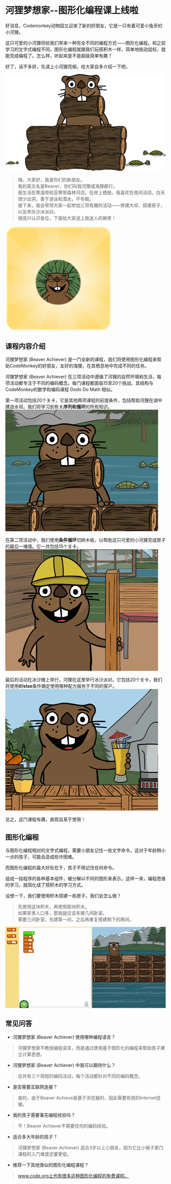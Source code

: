 # 河狸梦想家--图形化编程课上线啦

好消息，Codemonkey动物园又迎来了新的好朋友，它是一只有着可爱小兔牙的小河狸。  

这只可爱的小河狸将给我们带来一种完全不同的编程方式——图形化编程。和之前学习的文字式编程不同，图形化编程就跟我们玩搭积木一样，简单地拖动鼠标，就能完成编程了。怎么样，听起来是不是超级简单有趣？  

好了，话不多好，先请上小河狸亮相，给大家自多介绍一下吧。  

![beaver](https://github.com/icuic/cm/raw/master/image/10_beaver_achiever/Beaver-with-logs-1.png "beaver")

> 嗨，大家好，我是你们的新朋友。  
> 我的英文名是Beaver，你们叫我河狸或海狸都行。  
> 我生活在寒温带和亚寒带森林河流，在岸上栖居。我喜欢在夜间活动，白天很少出洞，善于游泳和潜水，不冬眠。  
> 接下来，我会带领大家一起参加三项有趣的活动——修建大坝、搭建房子，以及举办沙冰派对。  
> 很高兴认识各位，下面给大家送上我迷人的微笑！  

![smile](https://github.com/icuic/cm/raw/master/image/10_beaver_achiever/beaver_end_level-min.gif "smile")

## 课程内容介绍

河狸梦想家 (Beaver Achiever) 是一门全新的课程，我们将使用图形化编程来帮助CodeMonkey的好朋友，友好的海狸，在其栖息地中完成不同的任务。  

河狸梦想家 (Beaver Achiever) 在三项活动中遵循了河狸的自然环境和生活，每项活动都专注于不同的编码概念。每门课程都面临15至20个挑战，其结构与CodeMonkey的数学和编码课程 Dodo Do Math 相似。  

第一项活动包括20个关卡，它是其他两项课程的前提条件，包括帮助河狸在湖中建造水坝。我们将学习到有关**序列和循环**的所有知识。  
![course_1](https://github.com/icuic/cm/raw/master/image/10_beaver_achiever/sequencing-and-loops-beaver-achiever.png "course_1")

在第二项活动中，我们使用**条件循环**切碎木板，以帮助这只可爱的小河狸完成房子的最后一堵墙。它一共包括15个关卡。  
![course_2](https://github.com/icuic/cm/raw/master/image/10_beaver_achiever/Beaver-Achiver-Build-a-House.png "course_2")

最后的活动在冰沙摊上举行，河狸在这里举行冰沙派对。它包括20个关卡，我们将使用**if/else**条件确定使用哪种配方服务于不同的客户。
![course_3](https://github.com/icuic/cm/raw/master/image/10_beaver_achiever/Beaver-Achiever-Smoothie-Party.png "course_3")

总之，这门课程有趣，直观且易于使用！  

## 图形化编程

与图形化编程相对的文字式编程，需要小朋友记住一些文字命令，这对于年龄稍小一点的孩子，可能会造成些许困难。

而图形化编程的最大好处在于，孩子不用记住任何命令。  

组成一段程序的各种基本组件，被分解以不同的图形来表示。这样一来，编程思维的学习，就简化成了搭积木的学习方式。

设想一下，我们要使用积木搭建一栋房子，我们会怎么做？  

> 先使用这块积木，再使用那块积木。  
> 如果家里人口多，那我就应该多建几间卧室。  
> 需要三间卧室，先建第一间，之后再重复搭建剩下的两间。  

![dam](https://github.com/icuic/cm/raw/master/image/10_beaver_achiever/Beaver-Achiever.gif "dam")

## 常见问答
- 河狸梦想家 (Beaver Achiever) 使用哪种编程语言？  
> 河狸梦想家不教授编程语言，而是通过使用基于图形化的编程来帮助孩子建立计算思想。  

- 河狸梦想家 (Beaver Achiever) 中我可以期待什么？
> 总共有三个简短的编码活动，每个活动都针对不同的编码概念。

- 是否需要互联网连接？
> 是的，由于Beaver Achieve是基于浏览器的，因此需要有效的Internet连接。

- 我的孩子需要事先编程经验吗？
> 不！Beaver Achiever不需要任何的编码经验。

- 适合多大年龄的孩子？
> 河狸梦想家 (Beaver Achiever) 适合3岁以上小朋友，因为它比小猴子那门课程的入门难度还要更低。

- 推荐一下其他类似的图形化编程课程？
> www.code.org上也有很多这种图形化编程的免费课程。
